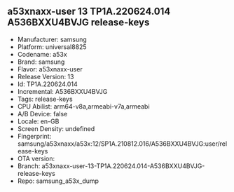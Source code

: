 ## a53xnaxx-user 13 TP1A.220624.014 A536BXXU4BVJG release-keys
- Manufacturer: samsung
- Platform: universal8825
- Codename: a53x
- Brand: samsung
- Flavor: a53xnaxx-user
- Release Version: 13
- Id: TP1A.220624.014
- Incremental: A536BXXU4BVJG
- Tags: release-keys
- CPU Abilist: arm64-v8a,armeabi-v7a,armeabi
- A/B Device: false
- Locale: en-GB
- Screen Density: undefined
- Fingerprint: samsung/a53xnaxx/a53x:12/SP1A.210812.016/A536BXXU4BVJG:user/release-keys
- OTA version: 
- Branch: a53xnaxx-user-13-TP1A.220624.014-A536BXXU4BVJG-release-keys
- Repo: samsung_a53x_dump
